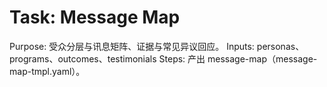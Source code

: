 # Task: Message Map

Purpose: 受众分层与讯息矩阵、证据与常见异议回应。
Inputs: personas、programs、outcomes、testimonials
Steps: 产出 message-map（message-map-tmpl.yaml）。
